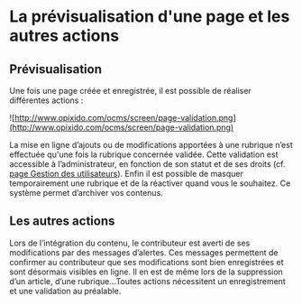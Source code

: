 # La prévisualisation d'une page et les autres actions #

## Prévisualisation ##

Une fois une page créée et enregistrée, il est possible de réaliser différentes actions :

![http://www.opixido.com/ocms/screen/page-validation.png](http://www.opixido.com/ocms/screen/page-validation.png)

La mise en ligne d’ajouts ou de modifications apportées à une rubrique n’est effectuée qu'une fois la rubrique concernée validée. Cette validation est accessible à l’administrateur, en fonction de son statut et de ses droits (cf. [page Gestion des utilisateurs](http://code.google.com/p/opixido-ocms/wiki/GestionUtilisateurs)). Enfin il est possible de masquer temporairement une rubrique et de la réactiver quand vous le souhaitez. Ce système permet d’archiver vos contenus.

## Les autres actions ##

Lors de l’intégration du contenu, le contributeur est averti de ses modifications par des messages d’alertes. Ces messages permettent de confirmer au contributeur que ses modifications sont bien enregistrées et sont désormais visibles en ligne. Il en est de même lors de la suppression d’un article, d’une rubrique…Toutes actions nécessitent un enregistrement et une validation au préalable.